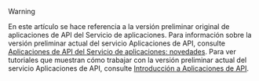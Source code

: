 > [!WARNING]
> En este artículo se hace referencia a la versión preliminar original de aplicaciones de API del Servicio de aplicaciones. Para información sobre la versión preliminar actual del servicio Aplicaciones de API, consulte [Aplicaciones de API del Servicio de aplicaciones: novedades](../articles/app-service-api/app-service-api-whats-changed.md). Para ver tutoriales que muestran cómo trabajar con la versión preliminar actual del servicio Aplicaciones de API, consulte [Introducción a Aplicaciones de API](../articles/app-service-api/app-service-api-dotnet-get-started.md).
> 
> 

<!---HONumber=AcomDC_1203_2015-->
